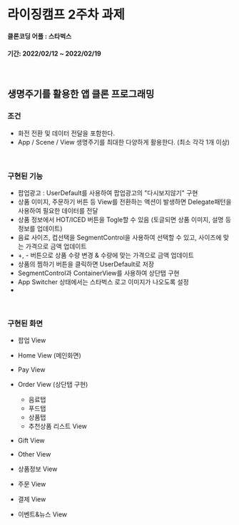 # 라이징캠프 2주차 과제
#### 클론코딩 어플 : 스타벅스
#### 기간: 2022/02/12 ~ 2022/02/19

<br/>

## 생명주기를 활용한 앱 클론 프로그래밍
### 조건
* 화전 전환 및 데이터 전달을 포함한다.
* App / Scene / View 생명주기를 최대한 다양하게 활용한다. (최소 각각 1개 이상)

<br/>

### 구현된 기능
* 팝업광고 : UserDefault를 사용하여 팝업광고의 "다시보지않기" 구현
* 상품 이미지, 주문하기 버튼 등 View를 전환하는 액션이 발생하면 Delegate패턴을 사용하여 필요한 데이터를 전달
* 상품 정보에서 HOT/ICED 버튼을 Togle할 수 있음 (토글되면 상품 이미지, 설명 등 정보를 업데이트)
* 음료 사이즈, 컵선택을 SegmentControl을 사용하여 선택할 수 있고, 사이즈에 맞는 가격으로 금액 업데이트
* +, - 버튼으로 상품 수량 변경 & 수량에 맞는 가격으로 금액 업데이트
* 상품의 찜하기 버튼을 클릭하면 UserDefault로 저장
* SegmentControl과 ContainerView를 사용하여 상단탭 구현
* App Switcher 상태에서는 스타벅스 로고 이미지가 나오도록 설정
* 

<br/>

### 구현된 화면
* 팝업 View
* Home View (메인화면)
* Pay View
* Order View (상단탭 구현)
  * 음료탭
  * 푸드탭
  * 상품탭
  * 추천상품 리스트 View

* Gift View
* Other View
* 상품정보 View
* 주문 View
* 결제 View
* 이벤트&뉴스 View
